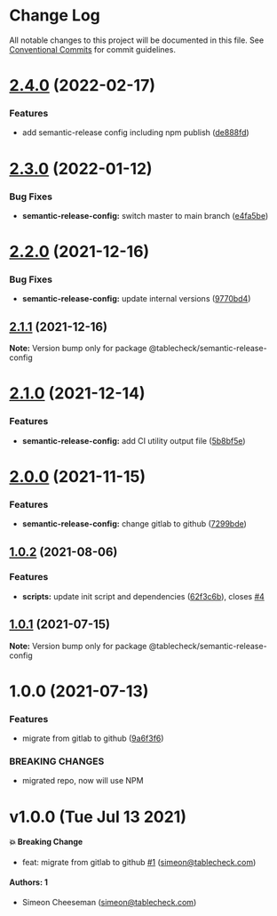 # Change Log

All notable changes to this project will be documented in this file.
See [Conventional Commits](https://conventionalcommits.org) for commit guidelines.

# [2.4.0](https://github.com/tablecheck/tablecheck-react-system/compare/@tablecheck/semantic-release-config@2.3.0...@tablecheck/semantic-release-config@2.4.0) (2022-02-17)


### Features

* add semantic-release config including npm publish ([de888fd](https://github.com/tablecheck/tablecheck-react-system/commit/de888fd9523bf187d16b7f5aa1776181ec6808c2))





# [2.3.0](https://github.com/tablecheck/tablecheck-react-system/compare/@tablecheck/semantic-release-config@2.2.0...@tablecheck/semantic-release-config@2.3.0) (2022-01-12)


### Bug Fixes

* **semantic-release-config:** switch master to main branch ([e4fa5be](https://github.com/tablecheck/tablecheck-react-system/commit/e4fa5be6eedb61767468f6c9cd33337d1a1b70f2))





# [2.2.0](https://github.com/tablecheck/tablecheck-react-system/compare/@tablecheck/semantic-release-config@2.1.1...@tablecheck/semantic-release-config@2.2.0) (2021-12-16)


### Bug Fixes

* **semantic-release-config:** update internal versions ([9770bd4](https://github.com/tablecheck/tablecheck-react-system/commit/9770bd49111d02874dc56910758d293e5c94488a))





## [2.1.1](https://github.com/tablecheck/tablecheck-react-system/compare/@tablecheck/semantic-release-config@2.1.0...@tablecheck/semantic-release-config@2.1.1) (2021-12-16)

**Note:** Version bump only for package @tablecheck/semantic-release-config





# [2.1.0](https://github.com/tablecheck/tablecheck-react-system/compare/@tablecheck/semantic-release-config@2.0.0...@tablecheck/semantic-release-config@2.1.0) (2021-12-14)


### Features

* **semantic-release-config:** add CI utility output file ([5b8bf5e](https://github.com/tablecheck/tablecheck-react-system/commit/5b8bf5edfa12528288ed45c7a788766a616b24b5))





# [2.0.0](https://github.com/tablecheck/tablecheck-react-system/compare/@tablecheck/semantic-release-config@1.0.2...@tablecheck/semantic-release-config@2.0.0) (2021-11-15)


### Features

* **semantic-release-config:** change gitlab to github ([7299bde](https://github.com/tablecheck/tablecheck-react-system/commit/7299bde21f712064804ba3d88e389c67ff56bc3d))





## [1.0.2](https://github.com/tablecheck/tablecheck-react-system/compare/@tablecheck/semantic-release-config@1.0.1...@tablecheck/semantic-release-config@1.0.2) (2021-08-06)


### Features

* **scripts:** update init script and dependencies ([62f3c6b](https://github.com/tablecheck/tablecheck-react-system/commit/62f3c6b087b3a7f58e7894ff106dba73ef0ae499)), closes [#4](https://github.com/tablecheck/tablecheck-react-system/issues/4)





## [1.0.1](https://github.com/tablecheck/tablecheck-react-system/compare/@tablecheck/semantic-release-config@1.0.0...@tablecheck/semantic-release-config@1.0.1) (2021-07-15)

**Note:** Version bump only for package @tablecheck/semantic-release-config





# 1.0.0 (2021-07-13)


### Features

* migrate from gitlab to github ([9a6f3f6](https://github.com/tablecheck/tablecheck-react-system/commit/9a6f3f6cd0c1b6f6eb1bce216aa0d3e66dede442))


### BREAKING CHANGES

* migrated repo, now will use NPM





# v1.0.0 (Tue Jul 13 2021)

#### 💥 Breaking Change

- feat: migrate from gitlab to github [#1](https://github.com/tablecheck/tablecheck-react-system/pull/1) (simeon@tablecheck.com)

#### Authors: 1

- Simeon Cheeseman (simeon@tablecheck.com)
